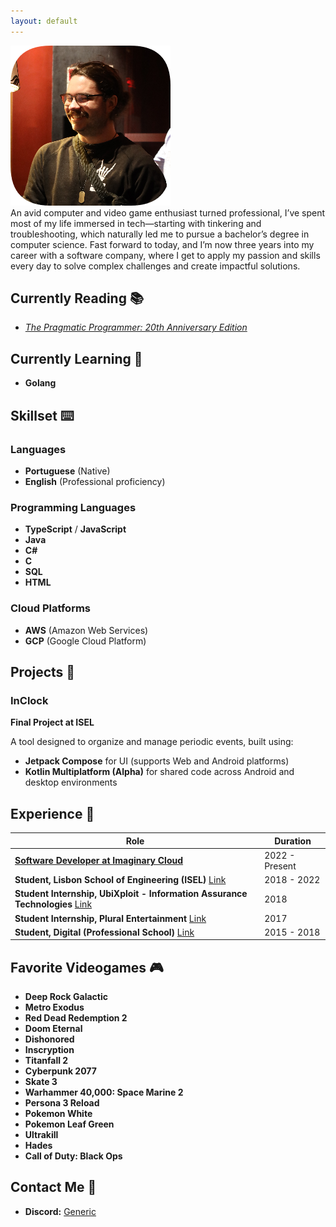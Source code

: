 ```yaml
---
layout: default
---
```

![Myself](/assets/me.png)  
An avid computer and video game enthusiast turned professional, I’ve spent most of my life immersed in tech—starting with tinkering and troubleshooting, which naturally led me to pursue a bachelor’s degree in computer science. Fast forward to today, and I’m now three years into my career with a software company, where I get to apply my passion and skills every day to solve complex challenges and create impactful solutions.  


## Currently Reading 📚
- [*The Pragmatic Programmer: 20th Anniversary Edition*](https://pragprog.com/titles/tpp20/the-pragmatic-programmer-20th-anniversary-edition/)

## Currently Learning 🧠
- **Golang**

## Skillset ⌨️

### Languages
- **Portuguese** (Native)
- **English** (Professional proficiency)

### Programming Languages
- **TypeScript** / **JavaScript**
- **Java**
- **C#**
- **C**
- **SQL**
- **HTML**

### Cloud Platforms
- **AWS** (Amazon Web Services)
- **GCP** (Google Cloud Platform)

## Projects 💽

### InClock
**Final Project at ISEL**

A tool designed to organize and manage periodic events, built using:
  - **Jetpack Compose** for UI (supports Web and Android platforms)
  - **Kotlin Multiplatform (Alpha)** for shared code across Android and desktop environments

## Experience 💼

| Role                                                                                              | Duration    |
|---------------------------------------------------------------------------------------------------|-------------|
| [**Software Developer at Imaginary Cloud**](https://www.imaginarycloud.com/)                     | 2022 - Present |
| **Student, Lisbon School of Engineering (ISEL)** [Link](https://www.isel.pt/)                    | 2018 - 2022 |
| **Student Internship, UbiXploit - Information Assurance Technologies** [Link](https://www.ubixploit.pt/) | 2018 |
| **Student Internship, Plural Entertainment** [Link](https://pluralentertainment.com/en/)         | 2017 |
| **Student, Digital (Professional School)** [Link](https://escoladigital.com/)                    | 2015 - 2018 |

## Favorite Videogames 🎮

- **Deep Rock Galactic**
- **Metro Exodus**
- **Red Dead Redemption 2**
- **Doom Eternal**
- **Dishonored**
- **Inscryption**
- **Titanfall 2**
- **Cyberpunk 2077**
- **Skate 3**
- **Warhammer 40,000: Space Marine 2**
- **Persona 3 Reload**
- **Pokemon White**
- **Pokemon Leaf Green**
- **Ultrakill**
- **Hades**
- **Call of Duty: Black Ops**
  
## Contact Me 🔗

- **Discord:** [Generic](https://discord.com/users/187105028513857536)

  